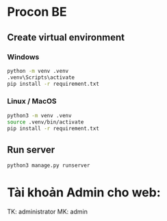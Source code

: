 # Procon BE

## Create virtual environment

### Windows

```bash
python -m venv .venv
.venv\Scripts\activate
pip install -r requirement.txt
```

### Linux / MacOS

```bash
python3 -m venv .venv
source .venv/bin/activate
pip install -r requirement.txt
```

## Run server

```
python3 manage.py runserver
```

# Tài khoản Admin cho web:

TK: administrator
MK: admin

